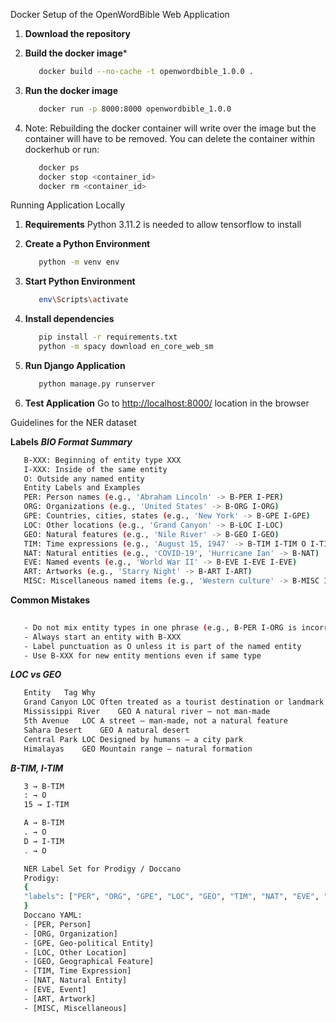 Docker Setup of the OpenWordBible Web Application

1. **Download the repository**
   
2. **Build the docker image***
   ```Bash
      docker build --no-cache -t openwordbible_1.0.0 .
   ```
3. **Run the docker image**
   ```Bash
      docker run -p 8000:8000 openwordbible_1.0.0
   ```
4. Note: Rebuilding the docker container will write over the image
   but the container will have to be removed. You can delete the container
   within dockerhub or run:
   ```Bash
      docker ps
      docker stop <container_id>
      docker rm <container_id>
   ```

Running Application Locally

1. **Requirements**
   Python 3.11.2 is needed to allow tensorflow to install

2. **Create a Python Environment**
   ```Bash
      python -m venv env
   ```

3. **Start Python Environment**
   ```Bash
      env\Scripts\activate
   ```

4. **Install dependencies**
   ```Bash
      pip install -r requirements.txt
      python -m spacy download en_core_web_sm
   ```

5. **Run Django Application**
   ```Bash
      python manage.py runserver
   ```

6. **Test Application**
   Go to [http://localhost:8000/](http://localhost:8000/) location in the browser
 
   



Guidelines for the NER dataset

**Labels**
***BIO Format Summary***
```bash
   B-XXX: Beginning of entity type XXX
   I-XXX: Inside of the same entity
   O: Outside any named entity
   Entity Labels and Examples
   PER: Person names (e.g., 'Abraham Lincoln' -> B-PER I-PER)
   ORG: Organizations (e.g., 'United States' -> B-ORG I-ORG)
   GPE: Countries, cities, states (e.g., 'New York' -> B-GPE I-GPE)
   LOC: Other locations (e.g., 'Grand Canyon' -> B-LOC I-LOC)
   GEO: Natural features (e.g., 'Nile River' -> B-GEO I-GEO)
   TIM: Time expressions (e.g., 'August 15, 1947' -> B-TIM I-TIM O I-TIM, A.D. -> B-TIM O I-TIM O)
   NAT: Natural entities (e.g., 'COVID-19', 'Hurricane Ian' -> B-NAT)
   EVE: Named events (e.g., 'World War II' -> B-EVE I-EVE I-EVE)
   ART: Artworks (e.g., 'Starry Night' -> B-ART I-ART)
   MISC: Miscellaneous named items (e.g., 'Western culture' -> B-MISC I-MISC)
```
**Common Mistakes**
```bash
   
   - Do not mix entity types in one phrase (e.g., B-PER I-ORG is incorrect)
   - Always start an entity with B-XXX
   - Label punctuation as O unless it is part of the named entity
   - Use B-XXX for new entity mentions even if same type
```
***LOC vs GEO***
```bash
   Entity	Tag	Why
   Grand Canyon	LOC	Often treated as a tourist destination or landmark
   Mississippi River	GEO	A natural river — not man-made
   5th Avenue	LOC	A street — man-made, not a natural feature
   Sahara Desert	GEO	A natural desert
   Central Park	LOC	Designed by humans — a city park
   Himalayas	GEO	Mountain range — natural formation
```
***B-TIM, I-TIM***
```bash
   3 → B-TIM  
   : → O  
   15 → I-TIM

   A → B-TIM  
   . → O  
   D → I-TIM
   . → O  
```
```bash
   NER Label Set for Prodigy / Doccano
   Prodigy:
   {
   "labels": ["PER", "ORG", "GPE", "LOC", "GEO", "TIM", "NAT", "EVE", "ART", "MISC"]
   }
   Doccano YAML:
   - [PER, Person]
   - [ORG, Organization]
   - [GPE, Geo-political Entity]
   - [LOC, Other Location]
   - [GEO, Geographical Feature]
   - [TIM, Time Expression]
   - [NAT, Natural Entity]
   - [EVE, Event]
   - [ART, Artwork]
   - [MISC, Miscellaneous]               

```


